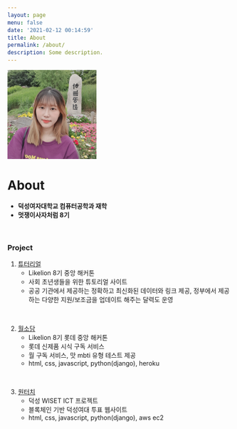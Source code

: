 ```yaml
---
layout: page
menu: false
date: '2021-02-12 00:14:59'
title: About
permalink: /about/
description: Some description.
---
```


<img class="img-rounded" src="/assets/img/uploads/profile.png" alt="HyoJeong Shin" width="200">

# About

* **덕성여자대학교 컴퓨터공학과 재학**
* **멋쟁이사자처럼 8기**
<br>

### Project
1. <a href="https://github.com/Tutor-Real/tutor-real">튜터리얼</a>
    - Likelion 8기 중앙 해커톤
    - 사회 초년생들을 위한 튜토리얼 사이트
    - 공공 기관에서 제공하는 정확하고 최신화된 데이터와 링크 제공, 정부에서 제공하는 다양한 지원/보조금을 업데이트 해주는 달력도 운영
<br>    

2. <a href="https://github.com/Lotte-Duksung/wolsodam">월소담</a>
    - Likelion 8기 롯데 중앙 해커톤
    - 롯데 신제품 시식 구독 서비스
    - 월 구독 서비스, 맛 mbti 유형 테스트 제공
    * html, css, javascript, python(django), heroku
<br>

3. <a href="https://github.com/onetouch-ds/onetouch-workspace">원터치</a>
    - 덕성 WISET ICT 프로젝트
    - 블록체인 기반 덕성여대 투표 웹사이트
    * html, css, javascript, python(django), aws ec2
